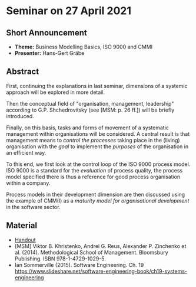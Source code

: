 # Seminar on 27 April 2021

## Short Announcement

* __Theme:__  Business Modelling Basics, ISO 9000 and CMMI
* __Presenter:__ Hans-Gert Gräbe

## Abstract

First, continuing the explanations in last seminar, dimensions of a systemic
approach will be explored in more detail.

Then the conceptual field of "organisation, management, leadership" according
to G.P. Shchedrovitsky (see [MSM: p. 26 ff.]) will be briefly introduced.

Finally, on this basis, tasks and forms of movement of a systematic management
within organisations will be considered. A central result is that management
means to _control the processes_ taking place in the (living) organisation
with the _goal_ to implement the _purposes_ of the organisation in an
efficient way.

To this end, we first look at the control loop of the ISO 9000 process model.
ISO 9000 is a standard for the _evaluation_ of process quality, the process
model specified there is thus a reference for good process organisation within
a company.

Process models in their development dimension are then discussed using the
example of CMM(I) as a _maturity model for organisational development_ in the
software sector.

## Material

* [Handout](Handout.pdf) 
* [MSM] Viktor B. Khristenko, Andrei G. Reus, Alexander P. Zinchenko et al. (2014).
  Methodological School of Management. Bloomsbury Publishing.  ISBN
  978-1-4729-1029-5.
* Ian Sommerville (2015). Software Engineering. Ch. 19
  <https://www.slideshare.net/software-engineering-book/ch19-systems-engineering>

